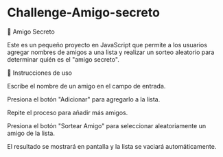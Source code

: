 # Challenge-Amigo-secreto
🎁 Amigo Secreto

Este es un pequeño proyecto en JavaScript que permite a los usuarios agregar nombres de amigos a una lista y realizar un sorteo aleatorio para determinar quién es el "amigo secreto".

📌 Instrucciones de uso

Escribe el nombre de un amigo en el campo de entrada.

Presiona el botón "Adicionar" para agregarlo a la lista.

Repite el proceso para añadir más amigos.

Presiona el botón "Sortear Amigo" para seleccionar aleatoriamente un amigo de la lista.

El resultado se mostrará en pantalla y la lista se vaciará automáticamente.
